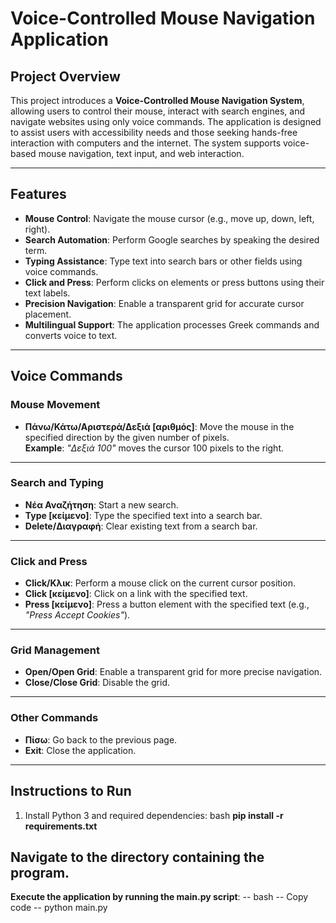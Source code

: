 # Voice-Controlled Mouse Navigation Application

## Project Overview
This project introduces a **Voice-Controlled Mouse Navigation System**, allowing users to control their mouse, interact with search engines, and navigate websites using only voice commands. The application is designed to assist users with accessibility needs and those seeking hands-free interaction with computers and the internet. The system supports voice-based mouse navigation, text input, and web interaction.

---

## Features
- **Mouse Control**: Navigate the mouse cursor (e.g., move up, down, left, right).
- **Search Automation**: Perform Google searches by speaking the desired term.
- **Typing Assistance**: Type text into search bars or other fields using voice commands.
- **Click and Press**: Perform clicks on elements or press buttons using their text labels.
- **Precision Navigation**: Enable a transparent grid for accurate cursor placement.
- **Multilingual Support**: The application processes Greek commands and converts voice to text.

---

## Voice Commands

### Mouse Movement
- **Πάνω/Κάτω/Αριστερά/Δεξιά [αριθμός]**: Move the mouse in the specified direction by the given number of pixels.  
  **Example**: *"Δεξιά 100"* moves the cursor 100 pixels to the right.

---

### Search and Typing
- **Νέα Αναζήτηση**: Start a new search.  
- **Type [κείμενο]**: Type the specified text into a search bar.  
- **Delete/Διαγραφή**: Clear existing text from a search bar.

---

### Click and Press
- **Click/Κλικ**: Perform a mouse click on the current cursor position.  
- **Click [κείμενο]**: Click on a link with the specified text.  
- **Press [κείμενο]**: Press a button element with the specified text (e.g., *"Press Accept Cookies"*).

---

### Grid Management
- **Open/Open Grid**: Enable a transparent grid for more precise navigation.  
- **Close/Close Grid**: Disable the grid.

---

### Other Commands
- **Πίσω**: Go back to the previous page.  
- **Exit**: Close the application.

---

## Instructions to Run
1. Install Python 3 and required dependencies:
   bash
   **pip install -r requirements.txt**

## Navigate to the directory containing the program.
**Execute the application by running the main.py script**:
-- bash
-- Copy code
-- python main.py